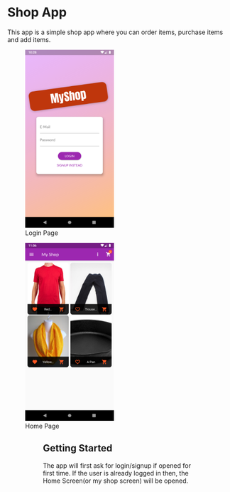 # Shop App

This app is a simple shop app where you can order items, purchase items and add items.

<p float="left">
    <figure>
    <img src="assests/ReadmeImages/loginPage.png" height="400px" width="200px"  alt>  
    <figcaption>Login Page</figcaption>
    </figure>
    <figure>
    <img src="assests/ReadmeImages/shop_page.png" height="400px" width="200px" alt>
    <figcaption>Home Page</figcaption>
    <figure>
</p>

## Getting Started

The app will first ask for login/signup if opened for first time. If the user is already logged in then, the Home Screen(or my shop screen) will be opened.
